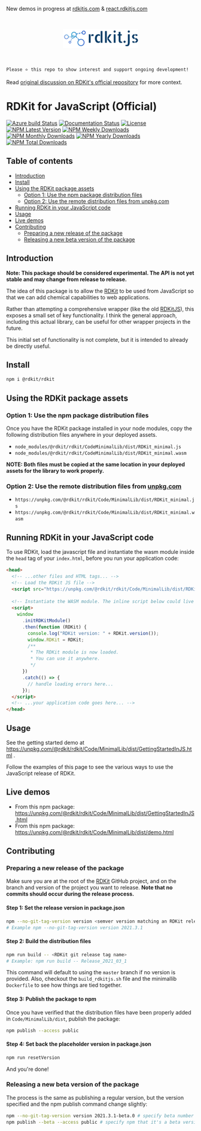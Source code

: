 New demos in progress at [rdkitjs.com](https://rdkitjs.com) & [react.rdkitjs.com](https://react.rdkitjs.com) 

<br />
<p align="center">
  <a href="https://github.com/michelml/rdkit-js">
    <img src="rdkitjs_logo.png" alt="rdkit.js - Project Logo">
  </a>
  </p>
<br />

```
Please ⭐ this repo to show interest and support ongoing development!
```

Read [original discussion on RDKit's official repository](https://github.com/rdkit/rdkit/discussions/4124) for more context.


# RDKit for JavaScript (Official)

[![Azure build Status](https://dev.azure.com/rdkit-builds/RDKit/_apis/build/status/rdkit.rdkit?branchName=master)](https://dev.azure.com/rdkit-builds/RDKit/_build/latest?definitionId=1&branchName=master)
[![Documentation Status](https://readthedocs.org/projects/rdkit/badge/?version=latest)](https://unpkg.com/@rdkit/rdkit/Code/MinimalLib/dist/GettingStartedInJS.html)
[![License](https://img.shields.io/github/license/rdkit/rdkit)](https://github.com/rdkit/rdkit/blob/master/license.txt)
[![NPM Latest Version](https://img.shields.io/npm/v/@rdkit/rdkit)](https://www.npmjs.com/package/@rdkit/rdkit)
[![NPM Weekly Downloads](https://img.shields.io/npm/dw/@rdkit/rdkit)](https://www.npmjs.com/package/@rdkit/rdkit)
[![NPM Monthly Downloads](https://img.shields.io/npm/dm/@rdkit/rdkit)](https://www.npmjs.com/package/@rdkit/rdkit)
[![NPM Yearly Downloads](https://img.shields.io/npm/dy/@rdkit/rdkit)](https://www.npmjs.com/package/@rdkit/rdkit)
[![NPM Total Downloads](https://img.shields.io/npm/dt/@rdkit/rdkit?label=total%20downloads)](https://www.npmjs.com/package/@rdkit/rdkit)

## Table of contents

- [Introduction](#introduction)
- [Install](#install)
- [Using the RDKit package assets](#using-the-rdkit-package-assets)
  - [Option 1: Use the npm package distribution files](#option-1-use-the-npm-package-distribution-files)
  - [Option 2: Use the remote distribution files from unpkg.com](#option-2-use-the-remote-distribution-files-from-unpkgcom)
- [Running RDKit in your JavaScript code](#running-rdkit-in-your-javascript-code)
- [Usage](#usage)
- [Live demos](#live-demos)
- [Contributing](#contributing)
  - [Preparing a new release of the package](#preparing-a-new-release-of-the-package)
  - [Releasing a new beta version of the package](#releasing-a-new-beta-version-of-the-package)

## Introduction

**Note: This package should be considered experimental. The API is not yet stable and may change from release to release.**

The idea of this package is to allow the [RDKit](https://github.com/rdkit/rdkit) to be used from JavaScript so that we can add chemical capabilities to web applications.

Rather than attempting a comprehensive wrapper (like the old [RDKitJS](https://github.com/rdkit/RDKitjs)), this exposes a small set of key functionality. I think the general approach, including this actual library, can be useful for other wrapper projects in the future.

This initial set of functionality is not complete, but it is intended to already be directly useful.

## Install

```bash
npm i @rdkit/rdkit
```

## Using the RDKit package assets

### Option 1: Use the npm package distribution files

Once you have the RDKit package installed in your node modules, copy the following distribution files anywhere in your deployed assets.

- `node_modules/@rdkit/rdkit/CodeMinimalLib/dist/RDKit_minimal.js`
- `node_modules/@rdkit/rdkit/CodeMinimalLib/dist/RDKit_minimal.wasm`

**NOTE: Both files must be copied at the same location in your deployed assets for the library to work properly.**

### Option 2: Use the remote distribution files from [unpkg.com](https://unpkg.com/)

- `https://unpkg.com/@rdkit/rdkit/Code/MinimalLib/dist/RDKit_minimal.js`
- `https://unpkg.com/@rdkit/rdkit/Code/MinimalLib/dist/RDKit_minimal.wasm`

## Running RDKit in your JavaScript code

To use RDKit, load the javascript file and instantiate the wasm module inside the `head` tag of your `index.html`, before you run your application code:

```html
<head>
  <!-- ...other files and HTML tags... -->
  <!-- Load the RDKit JS file -->
  <script src="https://unpkg.com/@rdkit/rdkit/Code/MinimalLib/dist/RDKit_minimal.js"></script>

  <!-- Instantiate the WASM module. The inline script below could live elsewhere inside your application code. -->
  <script>
    window
      .initRDKitModule()
      .then(function (RDKit) {
        console.log("RDKit version: " + RDKit.version());
        window.RDKit = RDKit;
        /**
         * The RDKit module is now loaded.
         * You can use it anywhere.
         */
      })
      .catch(() => {
        // handle loading errors here...
      });
  </script>
  <!-- ...your application code goes here... -->
</head>
```

## Usage

See the getting started demo at https://unpkg.com/@rdkit/rdkit/Code/MinimalLib/dist/GettingStartedInJS.html .

Follow the examples of this page to see the various ways to use the JavaScript release of RDKit.

## Live demos

- From this npm package: https://unpkg.com/@rdkit/rdkit/Code/MinimalLib/dist/GettingStartedInJS.html
- From this npm package: https://unpkg.com/@rdkit/rdkit/Code/MinimalLib/dist/demo.html

## Contributing

### Preparing a new release of the package

Make sure you are at the root of the [RDKit](https://github.com/rdkit/rdkit) GitHub project, and on the branch and version of the project you want to release. **Note that no commits should occur during the release process.**

#### Step 1: Set the release version in package.json

```bash
npm --no-git-tag-version version <semver version matching an RDKit release>
# Example npm --no-git-tag-version version 2021.3.1
```

#### Step 2: Build the distribution files

```bash
npm run build -- <RDKit git release tag name>
# Example: npm run build -- Release_2021_03_1
```

This command will default to using the `master` branch if no version is provided. Also, checkout the `build_rdkitjs.sh` file and the minimallib `Dockerfile` to see how things are tied together.

#### Step 3: Publish the package to npm

Once you have verified that the distribution files have been properly added in `Code/MinimalLib/dist`, publish the package:

```bash
npm publish --access public
```

#### Step 4: Set back the placeholder version in package.json

```bash
npm run resetVersion
```

And you're done!

### Releasing a new beta version of the package

The process is the same as publishing a regular version, but the version specified and the npm publish command change slightly:

```bash
npm --no-git-tag-version version 2021.3.1-beta.0 # specify beta number in version here
npm publish --beta --access public # specify npm that it's a beta version
```
